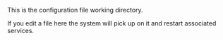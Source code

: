 This is the configuration file working directory.

If you edit a file here the system will pick up on it and restart associated services.
